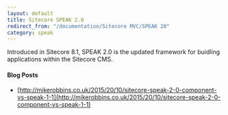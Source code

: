```yaml
---
layout: default
title: Sitecore SPEAK 2.0
redirect_from: "/documentation/Sitecore MVC/SPEAK 20"
category: speak
---
```


Introduced in Sitecore 8.1, SPEAK 2.0 is the updated framework for buidling applications within the Sitecore CMS.


#### Blog Posts

* [http://mikerobbins.co.uk/2015/20/10/sitecore-speak-2-0-component-vs-speak-1-1](http://mikerobbins.co.uk/2015/20/10/sitecore-speak-2-0-component-vs-speak-1-1)